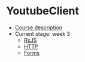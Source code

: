 # YoutubeClient
- [Course description](https://github.com/rolling-scopes-school/tasks/blob/master/angular/README-RU.md)
- Current stage: week 3
  - [RxJS](https://github.com/rolling-scopes-school/tasks/blob/master/tasks/angular/rxjs-observables-http.md)
  - [HTTP](https://github.com/rolling-scopes-school/tasks/blob/master/tasks/angular/rxjs-observables-http.md)
  - [Forms](https://github.com/rolling-scopes-school/tasks/blob/master/tasks/angular/forms.md)
